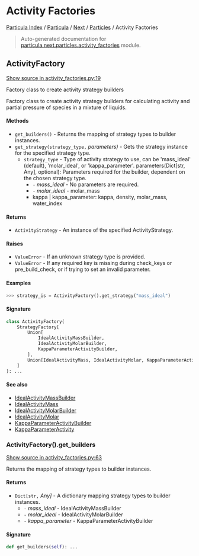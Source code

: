 # Activity Factories

[Particula Index](../../../README.md#particula-index) / [Particula](../../index.md#particula) / [Next](../index.md#next) / [Particles](./index.md#particles) / Activity Factories

> Auto-generated documentation for [particula.next.particles.activity_factories](https://github.com/Gorkowski/particula/blob/main/particula/next/particles/activity_factories.py) module.

## ActivityFactory

[Show source in activity_factories.py:19](https://github.com/Gorkowski/particula/blob/main/particula/next/particles/activity_factories.py#L19)

Factory class to create activity strategy builders

Factory class to create activity strategy builders for calculating
activity and partial pressure of species in a mixture of liquids.

#### Methods

- `get_builders()` - Returns the mapping of strategy types to builder
instances.
- `get_strategy(strategy_type,` *parameters)* - Gets the strategy instance
for the specified strategy type.
    - `strategy_type` - Type of activity strategy to use, can be
    'mass_ideal' (default), 'molar_ideal', or 'kappa_parameter'.
    parameters(Dict[str, Any], optional): Parameters required for the
    builder, dependent on the chosen strategy type.
        - `-` *mass_ideal* - No parameters are required.
        - `-` *molar_ideal* - molar_mass
        - kappa | kappa_parameter: kappa, density, molar_mass,
        water_index

#### Returns

- `ActivityStrategy` - An instance of the specified ActivityStrategy.

#### Raises

- `ValueError` - If an unknown strategy type is provided.
- `ValueError` - If any required key is missing during check_keys or
    pre_build_check, or if trying to set an invalid parameter.

#### Examples

```python
>>> strategy_is = ActivityFactory().get_strategy("mass_ideal")
```

#### Signature

```python
class ActivityFactory(
    StrategyFactory[
        Union[
            IdealActivityMassBuilder,
            IdealActivityMolarBuilder,
            KappaParameterActivityBuilder,
        ],
        Union[IdealActivityMass, IdealActivityMolar, KappaParameterActivity],
    ]
): ...
```

#### See also

- [IdealActivityMassBuilder](./activity_builders.md#idealactivitymassbuilder)
- [IdealActivityMass](./activity_strategies.md#idealactivitymass)
- [IdealActivityMolarBuilder](./activity_builders.md#idealactivitymolarbuilder)
- [IdealActivityMolar](./activity_strategies.md#idealactivitymolar)
- [KappaParameterActivityBuilder](./activity_builders.md#kappaparameteractivitybuilder)
- [KappaParameterActivity](./activity_strategies.md#kappaparameteractivity)

### ActivityFactory().get_builders

[Show source in activity_factories.py:63](https://github.com/Gorkowski/particula/blob/main/particula/next/particles/activity_factories.py#L63)

Returns the mapping of strategy types to builder instances.

#### Returns

- `Dict[str,` *Any]* - A dictionary mapping strategy types to builder
    instances.
    - `-` *mass_ideal* - IdealActivityMassBuilder
    - `-` *molar_ideal* - IdealActivityMolarBuilder
    - `-` *kappa_parameter* - KappaParameterActivityBuilder

#### Signature

```python
def get_builders(self): ...
```
